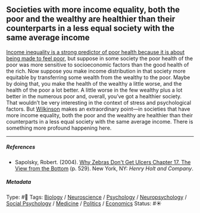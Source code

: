 ## Societies with more income equality, both the poor and the wealthy are healthier than their counterparts in a less equal society with the same average income

[Income inequality is a strong predictor of poor health because it is about being made to feel poor](Income%20inequality%20is%20a%20strong%20predictor%20of%20poor%20health%20because%20it%20is%20about%20being%20made%20to%20feel%20poor.md), but suppose in some society the poor health of the poor was more sensitive to socioeconomic factors than the good health of the rich. Now suppose you make income distribution in that society more equitable by transferring some wealth from the wealthy to the poor. Maybe by doing that, you make the health of the wealthy a little worse, and the health of the poor a lot better. A little worse in the few wealthy plus a lot better in the numerous poor and, overall, you’ve got a healthier society. That wouldn’t be very interesting in the context of stress and psychological factors. But [Wilkinson]() makes an extraordinary point—in societies that have more income equality, both the poor and the wealthy are healthier than their counterparts in a less equal society with the same average income. There is something more profound happening here.

---

##### References

* Sapolsky, Robert. (2004). [Why Zebras Don't Get Ulcers Chapter 17. The View from the Bottom](Why%20Zebras%20Don't%20Get%20Ulcers%20Chapter%2017.%20The%20View%20from%20the%20Bottom.md) (p. 529). New York, NY: *Henry Holt and Company*.

##### Metadata

Type: #🔴 
Tags: [Biology]() / [Neuroscience](Neuroscience.md) / [Psychology](Psychology.md) / [Neuropsychology](Neuropsychology.md) / [Social Psychology](Social%20Psychology.md) / [Medicine](Medicine.md) / [Politics](Politics.md) / [Economics]() 
Status: #☀️ 

